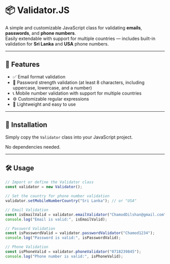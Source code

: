 # 📦 Validator.JS

A simple and customizable JavaScript class for validating **emails**, **passwords**, and **phone numbers**.  
Easily extendable with support for multiple countries — includes built-in validation for **Sri Lanka** and **USA** phone numbers.

---

## 🚀 Features

- ✅ Email format validation
- 🔐 Password strength validation (at least 8 characters, including uppercase, lowercase, and a number)
- 📞 Mobile number validation with support for multiple countries
- ⚙️ Customizable regular expressions
- 🧪 Lightweight and easy to use

---

## 📁 Installation

Simply copy the `Validator` class into your JavaScript project.

No dependencies needed.

---

## 🛠️ Usage

```js
// Import or define the Validator class
const validator = new Validator();

// Set the country for phone number validation
validator.setMobileNumberCountry("Sri Lanka"); // or "USA"

// Email Validation
const isEmailValid = validator.emailValidator("ChamodDilshan@gmail.com");
console.log("Email is valid:", isEmailValid);

// Password Validation
const isPasswordValid = validator.passwordValidator("Chamod1234");
console.log("Password is valid:", isPasswordValid);

// Phone Validation
const isPhoneValid = validator.phoneValidator("0718239845");
console.log("Phone number is valid:", isPhoneValid);